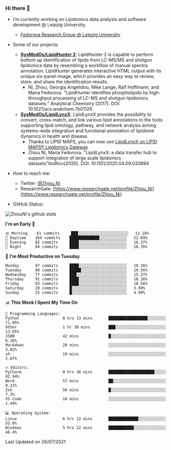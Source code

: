 ### Hi there 👋

- I’m currently working on Lipidomics data analysis and software development @ Leipzig University.
  + [Fedorova Research Group @ Leipzig University](https://home.uni-leipzig.de/fedorova/)
- Some of our projects:
  + **[SysMedOs/LipidHunter 2](https://github.com/SysMedOs/lipidhunter)**: LipidHunter 2 is capable to perform bottom up identification of lipids from LC-MS/MS and shotgun lipidomics data by resembling a workflow of manual spectra annotation. LipidHunter generates interactive HTML output with its unique six-panel-image, which provides an easy way to review, store, and share the identification results. 
    * Ni, Zhixu, Georgia Angelidou, Mike Lange, Ralf Hoffmann, and Maria Fedorova. "LipidHunter identifies phospholipids by high-throughput processing of LC-MS and shotgun lipidomics datasets." Analytical Chemistry (2017). DOI: 10.1021/acs.analchem.7b01126
  + **[SysMedOs/LipidLynxX](https://github.com/SysMedOs/LipidLynxX)**: LipidLynxX provides the possibility to convert, cross-match, and link various lipid annotations to the tools supporting lipid ontology, pathway, and network analysis aiming systems-wide integration and functional annotation of lipidome dynamics in health and disease.
    * Thanks to LIPID MAPS, you can now use [LipidLynxX on LIPID MAPS® Lipidomics Gateway](http://lipidmaps.org/lipidlynxx/)
    * Zhixu Ni, Maria Fedorova. "LipidLynxX: a data transfer hub to support integration of large scale lipidomics datasets"bioRxiv(2020). DOI: 10.1101/2020.04.09.033894
- How to reach me:
  + Twitter: [@Zhixu_Ni](https://twitter.com/Zhixu_Ni)
  + ResearchGate: [https://www.researchgate.net/profile/Zhixu_Ni](https://www.researchgate.net/profile/Zhixu_Ni)

- GitHub Status:

![ZhixuNi's github stats](https://github-readme-stats.vercel.app/api?username=ZhixuNi&show_icons=true&hide=issues)

<!--START_SECTION:waka-->
**I'm an Early 🐤** 

```text
🌞 Morning    61 commits     ███░░░░░░░░░░░░░░░░░░░░░░   12.18% 
🌆 Daytime    264 commits    █████████████░░░░░░░░░░░░   52.69% 
🌃 Evening    82 commits     ████░░░░░░░░░░░░░░░░░░░░░   16.37% 
🌙 Night      94 commits     ████░░░░░░░░░░░░░░░░░░░░░   18.76%

```
📅 **I'm Most Productive on Tuesday** 

```text
Monday       97 commits     ████░░░░░░░░░░░░░░░░░░░░░   19.36% 
Tuesday      98 commits     █████░░░░░░░░░░░░░░░░░░░░   19.56% 
Wednesday    77 commits     ███░░░░░░░░░░░░░░░░░░░░░░   15.37% 
Thursday     91 commits     ████░░░░░░░░░░░░░░░░░░░░░   18.16% 
Friday       93 commits     ████░░░░░░░░░░░░░░░░░░░░░   18.56% 
Saturday     20 commits     █░░░░░░░░░░░░░░░░░░░░░░░░   3.99% 
Sunday       25 commits     █░░░░░░░░░░░░░░░░░░░░░░░░   4.99%

```


📊 **This Week I Spent My Time On** 

```text
💬 Programming Languages: 
Python                   8 hrs 13 mins       █████████████████░░░░░░░░   71.05% 
Other                    1 hr 30 mins        ███░░░░░░░░░░░░░░░░░░░░░░   13.05% 
JSON                     42 mins             █░░░░░░░░░░░░░░░░░░░░░░░░   6.16% 
Markdown                 20 mins             ░░░░░░░░░░░░░░░░░░░░░░░░░   3.02% 
sh                       19 mins             ░░░░░░░░░░░░░░░░░░░░░░░░░   2.87%

🔥 Editors: 
PyCharm                  9 hrs 36 mins       ████████████████████░░░░░   82.94% 
Word                     57 mins             ██░░░░░░░░░░░░░░░░░░░░░░░   8.32% 
Zsh                      50 mins             █░░░░░░░░░░░░░░░░░░░░░░░░   7.3% 
VS Code                  10 mins             ░░░░░░░░░░░░░░░░░░░░░░░░░   1.44%

💻 Operating System: 
Linux                    6 hrs 12 mins       █████████████░░░░░░░░░░░░   53.6% 
Windows                  5 hrs 22 mins       ███████████░░░░░░░░░░░░░░   46.4%

```


 Last Updated on 26/07/2021
<!--END_SECTION:waka-->
